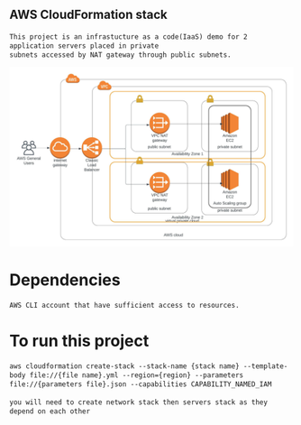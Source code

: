 ## AWS CloudFormation stack
    This project is an infrastucture as a code(IaaS) demo for 2 application servers placed in private 
    subnets accessed by NAT gateway through public subnets.
    
![Alt text](cloudformation1.jpeg?raw=true "cloudFormation")

# Dependencies
    AWS CLI account that have sufficient access to resources.

# To run this project
    aws cloudformation create-stack --stack-name {stack name} --template-body file://{file name}.yml --region={region} --parameters file://{parameters file}.json --capabilities CAPABILITY_NAMED_IAM

    you will need to create network stack then servers stack as they depend on each other
